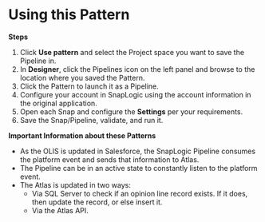 # Using this Pattern

**Steps**

1. Click **Use pattern** and select the Project space you want to save the Pipeline in.
2. In **Designer**, click the Pipelines icon on the left panel and browse to the location where you saved the Pattern.
3. Click the Pattern to launch it as a Pipeline.
4. Configure your account in SnapLogic using the account information in the original application.
5. Open each Snap and configure the **Settings** per your requirements.
6. Save the Snap/Pipeline, validate, and run it.

**Important Information about these Patterns**

* As the OLIS is updated in Salesforce, the SnapLogic Pipeline consumes the platform event and sends that information to Atlas.&#x20;
* The Pipeline can be in an active state to constantly listen to the platform event.
* The Atlas is updated in two ways:&#x20;
  * Via SQL Server to check if an opinion line record exists. If it does, then update the record, or else insert it.&#x20;
  * Via the Atlas API.
